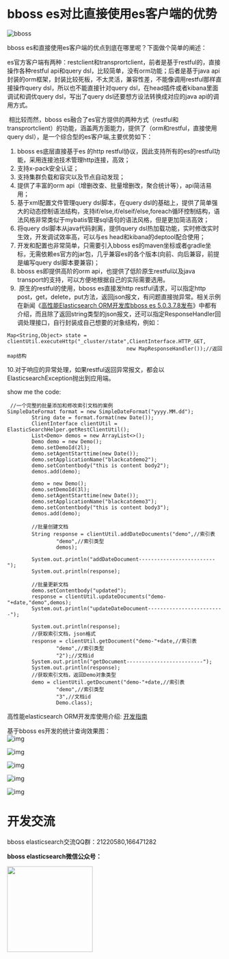 # bboss es对比直接使用es客户端的优势

![bboss](https://static.oschina.net/uploads/user/47/94045_50.jpg?t=1386945037000)

 

   bboss es和直接使用es客户端的优点到底在哪里呢？下面做个简单的阐述：

​    es官方客户端有两种：restclient和transprortclient，前者是基于restful的，直接操作各种restful api和query dsl，比较简单，没有orm功能；后者是基于java api封装的orm框架，封装比较死板，不太灵活，兼容性差，不能像调用restful那样直接操作query dsl，所以也不能直接针对query dsl，在head插件或者kibana里面调试和调优query dsl，写出了query dsl还要想方设法转换成对应的java api的调用方式。

​    相比较而然，bboss es融合了es官方提供的两种方式（restful和transprortclient）的功能，涵盖两方面能力，提供了（orm和restful，直接使用query dsl），是一个综合型的es客户端,主要优势如下：

1. bboss es底层直接基于es 的http restful协议，因此支持所有的es的restful功能，采用连接池技术管理http连接，高效；
2. 支持x-pack安全认证；
3. 支持集群负载和容灾以及节点自动发现；
4. 提供了丰富的orm api（增删改查、批量增删改，聚合统计等），api简洁易用；
5. 基于xml配置文件管理query dsl脚本，在query dsl的基础上，提供了简单强大的动态控制语法结构，支持if/else,if/elseif/else,foreach循环控制结构，语法风格非常类似于mybatis管理sql语句的语法风格，但是更加简洁高效；
6. 将query dsl脚本从java代码剥离，提供query dsl热加载功能，实时修改实时生效，开发调试效率高，可以与es head和kibana的deptool配合使用；
7. 开发和配置也非常简单，只需要引入bboss es的maven坐标或者gradle坐标，无需依赖es官方的jar包，几乎兼容es的各个版本(向前、向后兼容，前提是编写query dsl脚本要兼容)；
8. bboss es即提供高阶的orm api，也提供了低阶原生restful以及java transport的支持，可以方便地根据自己的实际需要选用。
9. ​    原生的restful的使用，bboss es直接发http restful请求，可以指定http post，get，delete，put方法，返回json报文，有问题直接抛异常。相关示例在新闻《[高性能Elasticsearch ORM开发库bboss es 5.0.3.7.8发布](https://www.oschina.net/news/90641/bboss-es-5-0-3-7-8-released)》中都有介绍，而且除了返回string类型的json报文，还可以指定ResponseHandler回调处理接口，自行封装成自己想要的对象结构，例如：     

```
Map<String,Object> state = clientUtil.executeHttp("_cluster/state",ClientInterface.HTTP_GET,
                                       new MapResponseHandler());//返回map结构
```

​    10.对于响应的异常处理，如果restful返回异常报文，都会以ElasticsearchException抛出到应用端。

show me the code:

```
 //一个完整的批量添加和修改索引文档的案例  
SimpleDateFormat format = new SimpleDateFormat("yyyy.MM.dd");
		String date = format.format(new Date());
		ClientInterface clientUtil = ElasticSearchHelper.getRestClientUtil();
		List<Demo> demos = new ArrayList<>();
		Demo demo = new Demo();
		demo.setDemoId(2l);
		demo.setAgentStarttime(new Date());
		demo.setApplicationName("blackcatdemo2");
		demo.setContentbody("this is content body2");
		demos.add(demo);

		demo = new Demo();
		demo.setDemoId(3l);
		demo.setAgentStarttime(new Date());
		demo.setApplicationName("blackcatdemo3");
		demo.setContentbody("this is content body3");
		demos.add(demo);

		//批量创建文档
		String response = clientUtil.addDateDocuments("demo",//索引表
				"demo",//索引类型
				demos);

		System.out.println("addDateDocument-------------------------");
		System.out.println(response);

		//批量更新文档
		demo.setContentbody("updated");
		response = clientUtil.updateDocuments("demo-"+date,"demo",demos);
		System.out.println("updateDateDocument-------------------------");

		System.out.println(response);
        //获取索引文档，json格式
		response = clientUtil.getDocument("demo-"+date,//索引表
				"demo",//索引类型
				"2");//文档id
		System.out.println("getDocument-------------------------");
		System.out.println(response);
        //获取索引文档，返回Demo对象类型
		demo = clientUtil.getDocument("demo-"+date,//索引表
				"demo",//索引类型
				"3",//文档id
				Demo.class);
```

高性能elasticsearch ORM开发库使用介绍:
[开发指南](development.md)

基于bboss es开发的统计查询效果图：   
![img](https://static.oschina.net/uploads/img/201712/19104625_GiDw.jpg)

![img](https://static.oschina.net/uploads/img/201712/19104625_WiAf.png)

![img](https://static.oschina.net/uploads/img/201712/19104625_0s2d.jpg)

![img](https://static.oschina.net/uploads/img/201712/19104625_2DkP.png)

![img](https://static.oschina.net/uploads/img/201712/19104625_PsKL.png)

# 开发交流



bboss elasticsearch交流QQ群：21220580,166471282

**bboss elasticsearch微信公众号：**

<img src="https://static.oschina.net/uploads/space/2017/0617/094201_QhWs_94045.jpg"  height="200" width="200">



